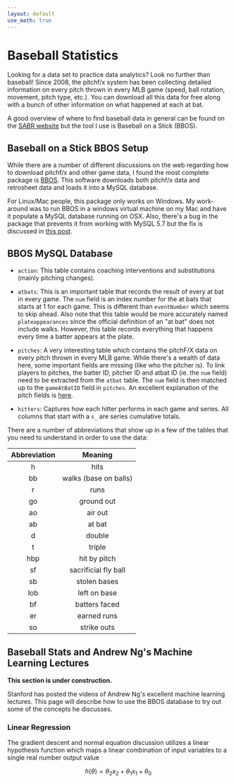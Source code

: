 ```yaml
---
layout: default
use_math: true
---
```

# Baseball Statistics

Looking for a data set to practice data analytics?  Look no further than baseball!  Since 2008, the pitchf/x system has been collecting detailed information on every pitch thrown in every MLB game (speed, ball rotation, movement, pitch type, etc.).  You can download all this data for free along with a bunch of other information on what happened at each at bat.

A good overview of where to find baseball data in general can be found on the [SABR website](https://sabr.org/sabermetrics/data) but the tool I use is Baseball on a Stick (BBOS).


## Baseball on a Stick BBOS Setup

While there are a number of different discussions on the web regarding how to download pitchf/x and other game data, I found the most complete package is [BBOS](https://sourceforge.net/projects/baseballonastic/).  This software downloads both pitchf/x data and retrosheet data and loads it into a MySQL database.

For Linux/Mac people, this package only works on Windows.  My work-around was to run BBOS in a windows virtual machine on my Mac and have it populate a MySQL database running on OSX.  Also, there's a bug in the package that prevents it from working with MySQL 5.7 but the fix is discussed in [this post](https://sourceforge.net/p/baseballonastic/discussion/820145/thread/0f201970/?limit=25#f99d).

## BBOS MySQL Database

- `action`: This table contains coaching interventions and substitutions (mainly pitching changes).

- `atbats`: This is an important table that records the result of every at bat in every game.  The `num` field is an index number for the at bats that starts at 1 for each game.  This is different than `eventNumber` which seems to skip ahead.  Also note that this table would be more accurately named `plateappearances` since the official definition of an "at bat" does not include walks.  However, this table records everything that happens every time a batter appears at the plate.

- `pitches`: A very interesting table which contains the pitchF/X data on every pitch thrown in every MLB game.  While there's a wealth of data here, some important fields are missing (like who the pitcher is).  To link players to pitches, the batter ID, pitcher ID and atbat ID (ie. the `num` field) need to be extracted from the `atbat` table.  The `num` field is then matched up to the `gameAtBatID` field in `pitches`.  An excellent explanation of the pitch fields is [here](https://fastballs.wordpress.com/2007/08/02/glossary-of-the-gameday-pitch-fields/).

- `hitters`: Captures how each hitter performs in each game and series.  All columns that start with a `s_` are series cumulative totals.

There are a number of abbreviations that show up in a few of the tables that you need to understand in order to use the data:

| Abbreviation  | Meaning    |
|:-------------:|:----------:|
| h  | hits |
| bb | walks (base on balls)|
| r | runs |
| go | ground out |
| ao | air out |
| ab | at bat |
| d | double |
| t | triple |
| hbp | hit by pitch |
| sf | sacrificial fly ball |
| sb | stolen bases |
| lob | left on base |
| bf | batters faced |
| er | earned runs |
| so | strike outs | 



## Baseball Stats and Andrew Ng's Machine Learning Lectures

**This section is under construction.**

Stanford has posted the videos of Andrew Ng's excellent machine learning lectures.  This page will describe how to use the BBOS database to try out some of the concepts he discusses.

### Linear Regression

The gradient descent and normal equation discussion utilizes a linear hypothesis function which maps a linear combination of input variables to a single real number output value

$$
h(\theta) = \theta_2 x_2 + \theta_1 x_1 + \theta_0
$$



